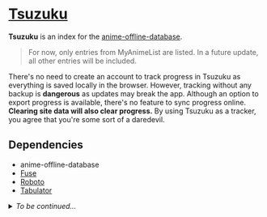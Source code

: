 # [Tsuzuku](https://kuzutsu.github.io/tsuzuku/)
**Tsuzuku** is an index for the [anime-offline-database](https://github.com/manami-project/anime-offline-database).

> For now, only entries from MyAnimeList are listed. In a future update, all other entries will be included.

 There's no need to create an account to track progress in Tsuzuku as everything is saved locally in the browser. However, tracking without any backup is **dangerous** as updates may break the app. Although an option to export progress is available, there's no feature to sync progress online. **Clearing site data will also clear progress.** By using Tsuzuku as a tracker, you agree that you're some sort of a daredevil.

## Dependencies
* anime-offline-database
* [Fuse](https://github.com/krisk/fuse)
* [Roboto](https://github.com/googlefonts/roboto)
* [Tabulator](https://github.com/olifolkerd/tabulator)

<details>
<summary><i>To be continued...</i></summary>

## Features
### Auto-update
Checks for updates every app launch and downloads them when available

### Offline-ready
Install as PWA

While offline, thumbnails will not load unless cached

### Search qualifiers
| Qualifier | Example |
| --- | --- |
| `alt:false` | [**life alt:false**](https://kuzutsu.github.io/tsuzuku/?query=life%2520alt%253Afalse%2520) matches canonical titles with "life" (matches *ReLIFE* but **not** *Nichijou*)<br><br>[**world alt:false**](https://kuzutsu.github.io/tsuzuku/?query=world%2520alt%253Afalse%2520) matches canonical titles with "world" (matches *Accel World* but **not** *Re:Zero kara Hajimeru Isekai Seikatsu*)
| `is:dead` | [**is:dead**](https://kuzutsu.github.io/tsuzuku/?query=is%253Adead%2520) matches saved titles removed from the database
| `is:mismatched` | [**is:mismatched**](https://kuzutsu.github.io/tsuzuku/?query=is%253Amismatched%2520) matches completed titles with progress different from number of episodes
| `is:new` | [**is:new**](https://kuzutsu.github.io/tsuzuku/?query=is%253Anew%2520) matches new database entries since last app launch
| `is:ongoing` | [**is:ongoing**](https://kuzutsu.github.io/tsuzuku/?query=is%253Aongoing%2520) matches ongoing titles
| `is:selected` | [**is:selected**](https://kuzutsu.github.io/tsuzuku/?query=is%253Aselected%2520) matches selected titles
| <code>random:<i>NUMBER</i></code> | [**random:5**](https://kuzutsu.github.io/tsuzuku/?query=random%253A5%2520) randomly selects five titles<br><br>[**magical random:10**](https://kuzutsu.github.io/tsuzuku/?query=magical%2520random%253A10%2520) randomly selects 10 titles with "magical"
| `regex:true` | [**senpai$ regex:true**](https://kuzutsu.github.io/tsuzuku/?query=senpai%2524%2520regex%253Atrue%2520) matches titles ending with "senpai" (matches *Tejina-senpai* **and** *Seishun Buta Yarou wa Bunny Girl Senpai no Yume wo Minai*)<br><br>[**senpai$ regex:true alt:false**](https://kuzutsu.github.io/tsuzuku/?query=senpai%2524%2520regex%253Atrue%2520alt%253Afalse%2520) matches canonical titles ending with "senpai" (matches *Tejina-senpai* but **not** *Seishun Buta Yarou wa Bunny Girl Senpai no Yume wo Minai*)

#### OR-type
Separate with `|`, no spaces
* `season:` (`winter`, `spring`, `summer`, `fall`, `tba`)
* `status:` (`all`, `none`, `completed`, `dropped`, `paused`, `planning`, `rewatching`, `skipping`, `watching`)
* `type:` (`tv`, `movie`, `ova`, `ona`, `special`, `tba`)

Examples:
* From summer season ([`season:summer`](https://kuzutsu.github.io/tsuzuku/?query=season%253Asummer))
* Paused or dropped ([`status:paused|dropped`](https://kuzutsu.github.io/tsuzuku/?query=status%253Apaused%257Cdropped))
* Movies, OVAs, or ONAs ([`type:movie|ova|ona`](https://kuzutsu.github.io/tsuzuku/?query=type%253Amovie%257Cova%257Cona))

#### AND-type
Separate with `&`, no spaces, can use `<`, `<=`, `>`, or `>=` for numerals
* `episodes:`
* `progress:` (can use absolute or relative values)
* `tag:` (replace spaces with `_`, start with `-` to exclude, [tags supported](https://kuzutsu.github.io/tsuzuku/tags/))
* `year:` (can use `tba`)

Examples:
* Has 13 episodes ([`episodes:13`](https://kuzutsu.github.io/tsuzuku/?query=episodes%253A13))
* Has progress higher than 4 but lower than 70% ([`progress:>4&<70%`](https://kuzutsu.github.io/tsuzuku/?query=progress%253A%253E4%2526%253C70%2525))
* Based on a manga and comedy ([`tag:based_on_a_manga&comedy`](https://kuzutsu.github.io/tsuzuku/?query=tag%253Abased_on_a_manga%2526comedy))
* Based on a light novel but not isekai ([`tag:based_on_a_light_novel&-isekai`](https://kuzutsu.github.io/tsuzuku/?query=tag%253Abased_on_a_light_novel%2526-isekai))
* Before 2019 ([`year:<2019`](https://kuzutsu.github.io/tsuzuku/?query=year%253A%253C2019))

### Mass change status
Click on thumbnails to select

On desktop, hold `Shift` to select range

### List layout
Click on image icon to toggle

### Games
Click on score to reset

#### Odd one out
Query will only appear after submitting an answer

#### Quiz
In single selection mode (default), there is only one correct answer

In multiple selection mode, there may be one, multiple, or no correct answers

### Export
File is in MyAnimeList XML format

#### Disclaimer
* Skipped titles will have a Dropped status with 0 progress

### Import
Supports files in MyAnimeList XML or AniList GDPR JSON format

| Site | URL |
| --- | --- |
| **MyAnimeList** | https://myanimelist.net/panel.php?go=export |
| **Kitsu** | https://kitsu.io/settings/exports |
| **AniList** | https://anilist.co/gdpr/download |

#### Disclaimer
* Only status and progress will be imported
* For MyAnimeList XML, `update_on_import` will be ignored
* For AniList GDPR JSON, titles not in MyAnimeList will be ignored
* Saved data will be overwritten
 </details>